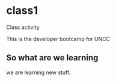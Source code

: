 # class1

Class activity

This is the developer bootcamp for UNCC

## So what are we learning

we are learning new stuff.
